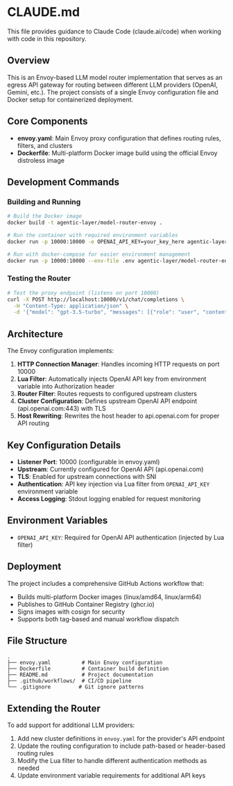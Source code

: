 # CLAUDE.md

This file provides guidance to Claude Code (claude.ai/code) when working with code in this repository.

## Overview

This is an Envoy-based LLM model router implementation that serves as an egress API gateway for routing between different LLM providers (OpenAI, Gemini, etc.). The project consists of a single Envoy configuration file and Docker setup for containerized deployment.

## Core Components

- **envoy.yaml**: Main Envoy proxy configuration that defines routing rules, filters, and clusters
- **Dockerfile**: Multi-platform Docker image build using the official Envoy distroless image

## Development Commands

### Building and Running

```bash
# Build the Docker image
docker build -t agentic-layer/model-router-envoy .

# Run the container with required environment variables
docker run -p 10000:10000 -e OPENAI_API_KEY=your_key_here agentic-layer/model-router-envoy

# Run with docker-compose for easier environment management
docker run -p 10000:10000 --env-file .env agentic-layer/model-router-envoy
```

### Testing the Router

```bash
# Test the proxy endpoint (listens on port 10000)
curl -X POST http://localhost:10000/v1/chat/completions \
  -H "Content-Type: application/json" \
  -d '{"model": "gpt-3.5-turbo", "messages": [{"role": "user", "content": "Hello"}]}'
```

## Architecture

The Envoy configuration implements:

1. **HTTP Connection Manager**: Handles incoming HTTP requests on port 10000
2. **Lua Filter**: Automatically injects OpenAI API key from environment variable into Authorization header
3. **Router Filter**: Routes requests to configured upstream clusters
4. **Cluster Configuration**: Defines upstream OpenAI API endpoint (api.openai.com:443) with TLS
5. **Host Rewriting**: Rewrites the host header to api.openai.com for proper API routing

## Key Configuration Details

- **Listener Port**: 10000 (configurable in envoy.yaml)
- **Upstream**: Currently configured for OpenAI API (api.openai.com)
- **TLS**: Enabled for upstream connections with SNI
- **Authentication**: API key injection via Lua filter from `OPENAI_API_KEY` environment variable
- **Access Logging**: Stdout logging enabled for request monitoring

## Environment Variables

- `OPENAI_API_KEY`: Required for OpenAI API authentication (injected by Lua filter)

## Deployment

The project includes a comprehensive GitHub Actions workflow that:
- Builds multi-platform Docker images (linux/amd64, linux/arm64)
- Publishes to GitHub Container Registry (ghcr.io)
- Signs images with cosign for security
- Supports both tag-based and manual workflow dispatch

## File Structure

```
.
├── envoy.yaml          # Main Envoy configuration
├── Dockerfile          # Container build definition
├── README.md           # Project documentation
├── .github/workflows/  # CI/CD pipeline
└── .gitignore         # Git ignore patterns
```

## Extending the Router

To add support for additional LLM providers:

1. Add new cluster definitions in `envoy.yaml` for the provider's API endpoint
2. Update the routing configuration to include path-based or header-based routing rules
3. Modify the Lua filter to handle different authentication methods as needed
4. Update environment variable requirements for additional API keys